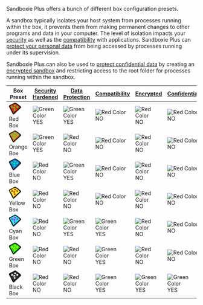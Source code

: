 Sandboxie Plus offers a bunch of different box configuration presets.

A sandbox typically isolates your host system from processes running within the box, it prevents them from making permanent changes to other programs and data in your computer. The level of isolation impacts your [security](../PlusContent/security-mode.md) as well as the [compatibility](../PlusContent/compartment-mode.md) with applications.
Sandboxie Plus can [protect your personal data](../PlusContent/privacy-mode.md) from being accessed by processes running under its supervision.

Sandboxie Plus can also be used to [protect confidential data](../PlusContent/black-box.md) by creating an [encrypted sandbox](../PlusContent/EncryptedSandboxes.md) and restricting access to the root folder for processes running within the sandbox.

| Box Preset | [Security Hardened](../PlusContent/security-mode.md) | [Data Protection](../PlusContent/privacy-mode.md) | [Compatibility](../PlusContent/compartment-mode.md) | [Encrypted](../PlusContent/EncryptedSandboxes.md) | [Confidential](../PlusContent/black-box.md) |
|-|-|-|-|-|-|
|![](../Media/sandbox-r-full.png) Red Box|![Green Color](https://placeholder.antonshell.me/img?width=15&color_bg=green&text=+) YES|![Green Color](https://placeholder.antonshell.me/img?width=15&color_bg=green&text=+) YES| ![Red Color](https://placeholder.antonshell.me/img?width=15&color_bg=FF0000&text=+) NO|![Red Color](https://placeholder.antonshell.me/img?width=15&color_bg=FF0000&text=+) NO|![Red Color](https://placeholder.antonshell.me/img?width=15&color_bg=FF0000&text=+) NO|
|![](../Media/sandbox-o-full.png) Orange Box|![Green Color](https://placeholder.antonshell.me/img?width=15&color_bg=green&text=+) YES|![Red Color](https://placeholder.antonshell.me/img?width=15&color_bg=FF0000&text=+) NO| ![Red Color](https://placeholder.antonshell.me/img?width=15&color_bg=FF0000&text=+) NO|![Red Color](https://placeholder.antonshell.me/img?width=15&color_bg=FF0000&text=+) NO|![Red Color](https://placeholder.antonshell.me/img?width=15&color_bg=FF0000&text=+) NO|
|![](../Media/sandbox-b-full.png) Blue Box|![Red Color](https://placeholder.antonshell.me/img?width=15&color_bg=FF0000&text=+) NO|![Green Color](https://placeholder.antonshell.me/img?width=15&color_bg=green&text=+) YES| ![Red Color](https://placeholder.antonshell.me/img?width=15&color_bg=FF0000&text=+) NO|![Red Color](https://placeholder.antonshell.me/img?width=15&color_bg=FF0000&text=+) NO|![Red Color](https://placeholder.antonshell.me/img?width=15&color_bg=FF0000&text=+) NO|
|![](../Media/sandbox-y-full-e1684328804872.png) Yellow Box|![Red Color](https://placeholder.antonshell.me/img?width=15&color_bg=FF0000&text=+) NO|![Red Color](https://placeholder.antonshell.me/img?width=15&color_bg=FF0000&text=+) NO| ![Red Color](https://placeholder.antonshell.me/img?width=15&color_bg=FF0000&text=+) NO|![Red Color](https://placeholder.antonshell.me/img?width=15&color_bg=FF0000&text=+) NO|![Red Color](https://placeholder.antonshell.me/img?width=15&color_bg=FF0000&text=+) NO|
|![](../Media/sandbox-c-full.png) Cyan Box|![Red Color](https://placeholder.antonshell.me/img?width=15&color_bg=FF0000&text=+) NO|![Green Color](https://placeholder.antonshell.me/img?width=15&color_bg=green&text=+) YES|![Green Color](https://placeholder.antonshell.me/img?width=15&color_bg=green&text=+) YES|![Red Color](https://placeholder.antonshell.me/img?width=15&color_bg=FF0000&text=+) NO|![Red Color](https://placeholder.antonshell.me/img?width=15&color_bg=FF0000&text=+) NO|
|![](../Media/sandbox-g-full.png) Green Box|![Red Color](https://placeholder.antonshell.me/img?width=15&color_bg=FF0000&text=+) NO|![Red Color](https://placeholder.antonshell.me/img?width=15&color_bg=FF0000&text=+) NO|![Green Color](https://placeholder.antonshell.me/img?width=15&color_bg=green&text=+) YES|![Red Color](https://placeholder.antonshell.me/img?width=15&color_bg=FF0000&text=+) NO|![Red Color](https://placeholder.antonshell.me/img?width=15&color_bg=FF0000&text=+) NO|
|![](../Media/sandbox-k-full.png) Black Box|![Red Color](https://placeholder.antonshell.me/img?width=15&color_bg=FF0000&text=+) NO|![Red Color](https://placeholder.antonshell.me/img?width=15&color_bg=FF0000&text=+) NO|![Green Color](https://placeholder.antonshell.me/img?width=15&color_bg=green&text=+) YES|![Green Color](https://placeholder.antonshell.me/img?width=15&color_bg=green&text=+) YES|![Green Color](https://placeholder.antonshell.me/img?width=15&color_bg=green&text=+) YES|

